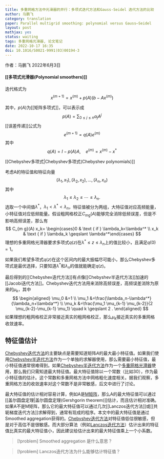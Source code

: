 ```yaml
---
title: 多重网格方法中光滑器的并行：多项式迭代方法和Gauss-Seidel 迭代方法的比较
author: 马鹏飞
category: translation
paper: Parallel multigrid smoothing: polynomial versus Gauss–Seidel
layout: post
mathjax: yes
status: waiting
tags: 多重网格光滑器, 论文笔记
date: 2022-10-17 16:35
doi: 10.1016/S0021-9991(03)00194-3
---
```


作者：马鹏飞
2022年6月3日



#### [[多项式光滑器(Polynomial smoothers)]]
迭代格式为
$$
x^{(m+1)}=x^{(m)}+p(A)\left(b-A x^{(m)}\right)
$$

其中，$p(A)$为[[矩阵多项式]]，可以表示成
$$
p(A)=\sum_{0 \leqslant j \leqslant n} \alpha_j A^j
$$
[[误差传递]]公式为
$$
e^{(m+1)}=q(A) e^{(m)}
$$
其中
$$
q(A)=I-p(A) A, \quad e^{(m)}=x^{(m)}-x^*
$$

[[Chebyshev多项式|Chebyshev多项式(Chebyshev polynomials)]]

考虑A的特征值和特征向量
$$
\left(\lambda_1, x_1\right),\left(\lambda_2, x_2\right), \ldots,\left(\lambda_n, x_n\right)
$$
其中
$$
\lambda_1 \leqslant \lambda_2 \leqslant \cdots \leqslant \lambda_n .
$$
选取一个中间值$\lambda^*$，$\lambda_1<\lambda^*<\lambda_n$，特征值被分为两组，大特征值对应高频能量，小特征值对应低频能量。假设粗网格校正$C_\text{mg}(A)$能够完全消除低频误差，但是不影响高频误差，那么有
$$
C_{m g}(A) x_k= \begin{cases}0 & \text { if } \lambda_k<\lambda^* \\ x_k & \text { if } \lambda_k \geqslant \lambda^*\end{cases}
$$
理想的多重网格光滑器要求多项式$q(z)$在$\lambda^* \leqslant z \leqslant \lambda_n$上的值比较小，且满足$q(0)=1$。

如果我们希望多项式$q(z)$在这个区间内的最大振幅尽可能小，那么Chebyshev多项式是最优选择，只要知道$\lambda^*$和$\lambda_n$的值就能确定$q(z)$。

最后得到的[[Chebyshev迭代方法]]有点像[[Chebyshev半迭代方法]]加速的[[Jacobi迭代方法]]。Chebyshev迭代方法用来消除高频误差，高频误差消除为原来的$\mu_k$，其中
$$
\begin{aligned}
\mu_0 &=1 \\
\mu_1 &=\frac{\lambda_n-\lambda^*}{\lambda_n+\lambda^*} \\
\mu_k &=\frac{\mu_1 \mu_{k-1} \mu_{k-2}}{2 \mu_{k-2}-\mu_{k-1} \mu_1} \quad k \geqslant 2 .
\end{aligned}
$$
如果理想的粗网格校正非常接近真实的粗网格校正，那么$\mu_k$接近真实的多重网格收敛速率。

## 特征值估计
[Chebyshev迭代方法](Chebyshev迭代方法)的主要缺点是需要知道矩阵$A$的最大最小特征值。如果我们使用[Chebyshev半迭代方法](Chebyshev半迭代方法)作为一个单独的求解器使用，那么需要最小特征值，最小特征值通常很难得到。如果[Chebyshev半迭代方法](Chebyshev半迭代方法)作为一个[多重网格光滑器](../有限元方法/多重网格光滑器.md)使用，那么我们只需知道最大特征值。最大特征值除以一个常数（比如30），作为最小特征值的估计。这个常数和多重网格方法中网格粗化速度相关。据我们观察，多重网格方法的收敛速率对这个常数不是非常敏感，后文中进行了讨论。

最大特征值的估计相对容易计算，例如A是[M矩阵](M%E7%9F%A9%E9%98%B5.md)，那么A的最大特征值可以通过[[盖尔圆盘定理|盖尔圆盘定理(Gershgorin theorem)]]估计，而且估计相对准确。如果A不是M矩阵，那么它的最大特征值可以通过几次[[Lanczos迭代方法]]或[[共轭梯度迭代方法]]求解得到，通常有现成的程序。本文中的最大特征值是通过Smoothed aggregation获得的。[Chebyshev迭代方法](Chebyshev迭代方法)对特征值低估很敏感，但是对于高估不是很敏感。而大部分算法（例如[Lanczos迭代方法](Lanczos迭代方法.md)）估计出来的特征值比真实的最大特征值小，因此建议给估计出来的最大特征值乘上一个小系数。
>[!problem] Smoothed aggregation 是什么意思？

>[!problem] Lanczos迭代方法为什么能够估计特征值？





